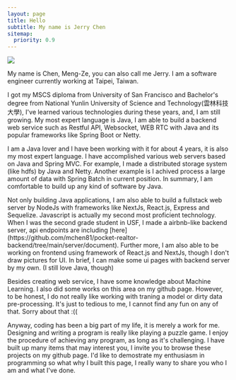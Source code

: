 ```yaml
---
layout: page
title: Hello
subtitle: My name is Jerry Chen
sitemap:
  priority: 0.9
---
```


<img src="{{ '/assets/img/profile.png' | prepend: site.baseurl }}" id="about-img">

<div id="describe-text">
	<p></p>
	<p>My name is Chen, Meng-Ze, you can also call me Jerry. I am a software engineer currently working at Taipei, Taiwan. </p>
	<p>
	I got my MSCS diploma from University of San Francisco and Bachelor's degree from National Yunlin University of Science and Technology(雲林科技大學), I've learned various technologies during these years, and, I am still growing.
	My most expert language is Java, I am able to build a backend web service such as Restful API, Websocket, WEB RTC with Java and its popular frameworks like Spring Boot or Netty.
	</p>
    <p>
    I am a Java lover and I have been working with it for about 4 years, it is also my most expert language. I have accomplished various web servers based on Java and Spring MVC. For example, I made a distributed storage system (like hdfs) by Java and Netty. Another example is I achived process a large amount of data with Spring Batch in current position. In summary, I am comfortable to build up any kind of software by Java.
    </p>
	<p>
    Not only building Java applications, I am also able to build a fullstack web server by NodeJs with frameworks like NextJs, React.js, Express and Sequelize. Javascript is actually my second most proficient technology.
    When I was the second grade student in USF, I made a airbnb-like backend server, api endpoints are including [here](https://github.com/mchen81/pocket-realtor-backend/tree/main/server/document).
    Further more, I am also able to be working on frontend using framework of React.js and NextJs, though I don't draw pictures for UI. In brief, I can make some ui pages with backend server by my own. (I still love Java, though)
    </p>
	<p>
	Besides creating web service, I have some knowledge about Machine Learning. I also did some works on this area on my github page. However, to be honest, I do not really like working with traning a model or dirty data pre-processing. 
	It's just to tedious to me, I cannot find any fun on any of that. Sorry about that :(( 
	</p>
    <p>
    Anyway, coding has been a big part of my life, it is merely a work for me. Designing and writing a program is really like playing a puzzle game. I enjoy the procedure of achieving any program, as long as it's challenging.
    I have built up many items that may interest you, I invite you to browse these projects on my github page. I'd like to demostrate my enthusiasm in programming so what why I built this page, I really wany to share you who I am and what I've done.
    </p>
</div>
